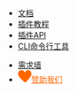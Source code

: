 * [文档](/README.md)
* [插件教程](/ExtensionTutorial/README.md)
* [插件API](/ExtensionDocs/Api/README.md)
* [CLI命令行工具](/cli/README.md)

<ul class="nav-href">
	<li><a href="//dev.dcloud.net.cn/wish/?channel=hbuilder" target="__blank">需求墙</a></li>
	<li><a href="//dev.dcloud.net.cn/sponsor/?channel=hbuilder" target="__blank" style="color:#FF6600!important;"><img src="/static/icon/heart.png" class="heart">赞助我们</a></li>
</ul>

<div class="github">
	<!-- <a href="//github.com/dcloudio/native-docs" target="_blank">
		<img src="//img-cdn-qiniu.dcloud.net.cn/uniapp/doc/github.svg">
	</a> -->
</div>
